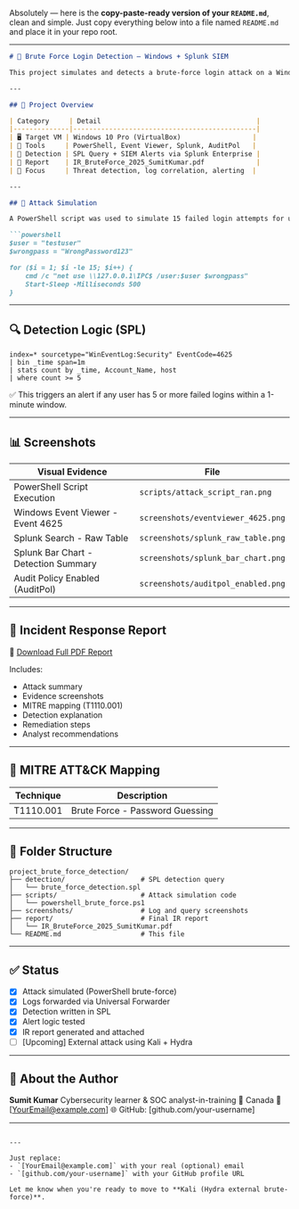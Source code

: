 Absolutely — here is the **copy-paste-ready version of your `README.md`**, clean and simple. Just copy everything below into a file named `README.md` and place it in your repo root.

---

````markdown
# 🔐 Brute Force Login Detection – Windows + Splunk SIEM

This project simulates and detects a brute-force login attack on a Windows 10 virtual machine using native PowerShell, Windows Security Logs, Splunk Universal Forwarder, and Splunk Enterprise SIEM.

---

## 📂 Project Overview

| Category     | Detail                                       |
|--------------|----------------------------------------------|
| 🖥️ Target VM | Windows 10 Pro (VirtualBox)                  |
| 🔧 Tools     | PowerShell, Event Viewer, Splunk, AuditPol   |
| 📡 Detection | SPL Query + SIEM Alerts via Splunk Enterprise |
| 📁 Report    | IR_BruteForce_2025_SumitKumar.pdf             |
| 🧠 Focus     | Threat detection, log correlation, alerting  |

---

## 🎯 Attack Simulation

A PowerShell script was used to simulate 15 failed login attempts for user `testuser` within 1 minute.

```powershell
$user = "testuser"
$wrongpass = "WrongPassword123"

for ($i = 1; $i -le 15; $i++) {
    cmd /c "net use \\127.0.0.1\IPC$ /user:$user $wrongpass"
    Start-Sleep -Milliseconds 500
}
````

---

## 🔍 Detection Logic (SPL)

```spl
index=* sourcetype="WinEventLog:Security" EventCode=4625
| bin _time span=1m
| stats count by _time, Account_Name, host
| where count >= 5
```

✅ This triggers an alert if any user has 5 or more failed logins within a 1-minute window.

---

## 📊 Screenshots

| Visual Evidence                      | File                               |
| ------------------------------------ | ---------------------------------- |
| PowerShell Script Execution          | `scripts/attack_script_ran.png`    |
| Windows Event Viewer - Event 4625    | `screenshots/eventviewer_4625.png` |
| Splunk Search - Raw Table            | `screenshots/splunk_raw_table.png` |
| Splunk Bar Chart - Detection Summary | `screenshots/splunk_bar_chart.png` |
| Audit Policy Enabled (AuditPol)      | `screenshots/auditpol_enabled.png` |

---

## 📄 Incident Response Report

🧾 [Download Full PDF Report](./report/IR_BruteForce_2025_SumitKumar.pdf)

Includes:

* Attack summary
* Evidence screenshots
* MITRE mapping (T1110.001)
* Detection explanation
* Remediation steps
* Analyst recommendations

---

## 🔐 MITRE ATT\&CK Mapping

| Technique | Description                     |
| --------- | ------------------------------- |
| T1110.001 | Brute Force - Password Guessing |

---

## 📁 Folder Structure

```
project_brute_force_detection/
├── detection/                   # SPL detection query
│   └── brute_force_detection.spl
├── scripts/                     # Attack simulation code
│   └── powershell_brute_force.ps1
├── screenshots/                 # Log and query screenshots
├── report/                      # Final IR report
│   └── IR_BruteForce_2025_SumitKumar.pdf
└── README.md                    # This file
```

---

## ✅ Status

* [x] Attack simulated (PowerShell brute-force)
* [x] Logs forwarded via Universal Forwarder
* [x] Detection written in SPL
* [x] Alert logic tested
* [x] IR report generated and attached
* [ ] \[Upcoming] External attack using Kali + Hydra

---

## 💼 About the Author

**Sumit Kumar**
Cybersecurity learner & SOC analyst-in-training
📍 Canada
📧 \[[YourEmail@example.com](mailto:YourEmail@example.com)]
🌐 GitHub: \[github.com/your-username]

---

```

---

Just replace:
- `[YourEmail@example.com]` with your real (optional) email  
- `[github.com/your-username]` with your GitHub profile URL

Let me know when you're ready to move to **Kali (Hydra external brute-force)**.
```
